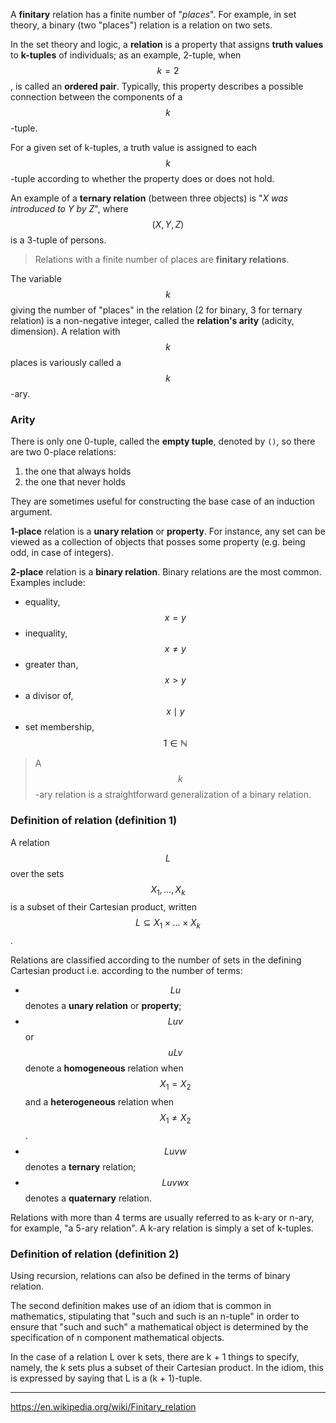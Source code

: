 A **finitary** relation has a finite number of "_places_". For example, in set theory, a binary (two "places") relation is a relation on two sets.

In the set theory and logic, a **relation** is a property that assigns **truth values** to **k-tuples** of individuals; as an example, 2-tuple, when $$k=2$$, is called an **ordered pair**. Typically, this property describes a possible connection between the components of a $$k$$-tuple.

For a given set of k-tuples, a truth value is assigned to each $$k$$-tuple according to whether the property does or does not hold.

An example of a **ternary relation** (between three objects) is "_X was introduced to Y by Z_", where $$(X,Y,Z)$$ is a 3-tuple of persons.

> Relations with a finite number of places are **finitary relations**.

The variable $$k$$ giving the number of "places" in the relation (2 for binary, 3 for ternary relation) is a non-negative integer, called the **relation's arity** (adicity, dimension). A relation with $$k$$ places is variously called a $$k$$-ary.



### Arity

There is only one 0-tuple, called the **empty tuple**, denoted by `()`, so there are two 0-place relations:
1. the one that always holds
2. the one that never holds

They are sometimes useful for constructing the base case of an induction argument.

**1-place** relation is a **unary relation** or **property**. For instance, any set can be viewed as a collection of objects that posses some property (e.g. being odd, in case of integers).

**2-place** relation is a **binary relation**. Binary relations are the most common. Examples include:
- equality, $$x=y$$
- inequality, $$x\not = y$$
- greater than, $$x\gt y$$
- a divisor of, $$x \mid y$$
- set membership, $$1\in \mathbb {N}$$

> A $$k$$-ary relation is a straightforward generalization of a binary relation.


### Definition of relation (definition 1)

A relation $$L$$ over the sets $$X_1, \dots, X_k$$ is a subset of their Cartesian product, written $$L \subseteq X_1 \times \dots \times X_k$$.

Relations are classified according to the number of sets in the defining Cartesian product i.e. according to the number of terms:
- $$Lu$$ denotes a **unary relation** or **property**;
- $$Luv$$ or $$uLv$$ denote a **homogeneous** relation when $$X_1 = X_2$$ and a **heterogeneous** relation when $$X_1 \not = X_2$$.
- $$Luvw$$ denotes a **ternary** relation;
- $$Luvwx$$ denotes a **quaternary** relation.

Relations with more than 4 terms are usually referred to as k-ary or n-ary, for example, "a 5-ary relation". A k-ary relation is simply a set of k-tuples.


### Definition of relation (definition 2)

Using recursion, relations can also be defined in the terms of binary relation.

The second definition makes use of an idiom that is common in mathematics, stipulating that "such and such is an n-tuple" in order to ensure that "such and such" a mathematical object is determined by the specification of n component mathematical objects.

In the case of a relation L over k sets, there are k + 1 things to specify, namely, the k sets plus a subset of their Cartesian product. In the idiom, this is expressed by saying that L is a (k + 1)-tuple.









---

https://en.wikipedia.org/wiki/Finitary_relation
